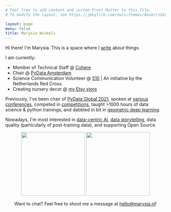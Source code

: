 ```yaml
---
# Feel free to add content and custom Front Matter to this file.
# To modify the layout, see https://jekyllrb.com/docs/themes/#overriding-theme-defaults

layout: page
menu: false
title: Marysia Winkels
---
```



Hi there! I'm Marysia. This is a space where I [write](https://marysia.nl/blog/) about things. 

I am currently: 
* Member of Technical Staff  @ [Cohere](https://cohere.com/)
* Chair @ [PyData Amsterdam](http://amsterdam.pydata.org) 
* Science Communication Volunteer @ [510](https://510.global) \| An initiative by the Netherlands Red Cross.
* Creating nursery decor @ [my Etsy store](https://www.etsy.com/shop/kwispelstudios/) 

Previously, I've been chair of [PyData Global 2021](https://pydata.org/global2021/), spoken at [various conferences](https://marysia.nl/talks/), competed in [competitions](https://www.deeplearning.ai/blog/data-centric-ai-competition-godatadriven/), taught >1000 hours of data science & python trainings, and dabbled in bit in [geometric deep learning](https://arxiv.org/abs/1804.04656).
 
Nowadays, I'm most interested in [data-centric AI](https://www.youtube.com/watch?v=vgtdPwUrP5I), [data storytelling](https://www.youtube.com/watch?v=23Bf-jb3ryk), data quality (particularly of post-training data), and supporting Open Source.


<!-- And was previously:
* Chair @ [PyData Global 2021](https://pydata.org/global2021/)
* Lead Data Scientist @ [Vattenfall](https://vattenfall.nl/)
* Data Scientist & Educator @ [GoDataDriven](https://godatadriven.com) \| now Xebia Data
* Deep Learning Scientist @ med-tech start-up [Aidence](https://www.aidence.com/)
 -->

<center> 
<p>
  <img src="../assets/misc/dogsds-round.png" height="200" />
  <img src="../assets/misc/vhto-round.png" height="200" /> 
</p>
</center>


<!--![](../assets/dogsds-round.png)

![](../assets/vhto-round.png) -->

<center> 
Want to chat? Feel free to shoot me a message at <a href="mailto:hello@marysia.nl">hello@marysia.nl</a>!
</center>
